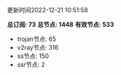 更新时间2022-12-21 10:51:58

**总订阅: 73**
**总节点: 1448**
**有效节点: 533**
- trojan节点: 65
- v2ray节点: 316
- ss节点: 150
- ssr节点: 2
